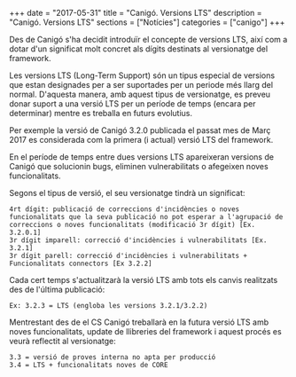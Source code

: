 +++
date        = "2017-05-31"
title       = "Canigó. Versions LTS"
description = "Canigó. Versions LTS"
sections    = ["Notícies"]
categories  = ["canigo"]
+++

Des de Canigó s'ha decidit introduïr el concepte de versions LTS, així com a dotar d'un significat molt concret als dígits destinats al versionatge del framework.

Les versions LTS (Long-Term Support) són un tipus especial de versions que estan designades per a ser suportades per un periode més llarg del normal.  D'aquesta manera, amb aquest tipus de versionatge, es preveu donar suport a una versió LTS per un període de temps (encara per determinar) mentre es treballa en futurs evolutius.

Per exemple la versió de Canigó 3.2.0 publicada el passat mes de Març 2017 es considerada com la primera (i actual) versió LTS del framework.

En el període de temps entre dues versions LTS apareixeran versions de Canigó que solucionin bugs, eliminen vulnerabilitats o afegeixen noves funcionalitats.

Segons el tipus de versió, el seu versionatge tindrà un significat:

	4rt dígit: publicació de correccions d'incidències o noves funcionalitats que la seva publicació no pot esperar a l'agrupació de correccions o noves funcionalitats (modificació 3r dígit) [Ex. 3.2.0.1]
	3r dígit imparell: correcció d'incidències i vulnerabilitats [Ex. 3.2.1]
	3r dígit parell: correcció d'incidències i vulnerabilitats + Funcionalitats connectors [Ex 3.2.2]
	
Cada cert temps s'actualitzarà la versió LTS amb tots els canvis realitzats des de l'última publicació:

	Ex: 3.2.3 = LTS (engloba les versions 3.2.1/3.2.2)
	
Mentrestant des de el CS Canigó treballarà en la futura versió LTS amb noves funcionalitats, update de llibreries del framework i aquest procés es veurà reflectit al versionatge:

	3.3 = versió de proves interna no apta per producció
	3.4 = LTS + funcionalitats noves de CORE
